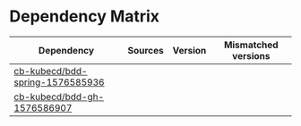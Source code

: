 # Dependency Matrix

Dependency | Sources | Version | Mismatched versions
---------- | ------- | ------- | -------------------
[cb-kubecd/bdd-spring-1576585936](https://github.com/cb-kubecd/bdd-spring-1576585936.git) |  | []() | 
[cb-kubecd/bdd-gh-1576586907](https://github.com/cb-kubecd/bdd-gh-1576586907.git) |  | []() | 

